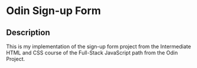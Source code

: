# Odin Sign-up Form

## Description
This is my implementation of the sign-up form project from the Intermediate HTML and CSS course of the Full-Stack JavaScript path from the Odin Project.